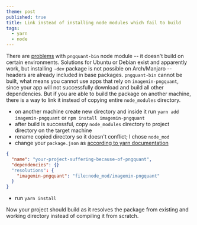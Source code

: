 ```yaml
---
theme: post
published: true
title: Link instead of installing node modules which fail to build
tags:
  - yarn
  - node
---
```

There are [problems](https://github.com/imagemin/pngquant-bin/issues/78) with `pngquant-bin` node module -- it doesn't build on certain environments. Solutions for Ubuntu or Debian exist and apparently work, but installing `-dev` package is not possible on Arch/Manjaro -- headers are already included in base packages.
`pngquant-bin` cannot be built, what means you cannot use apps that rely on `imagemin-pngquant`, since your app will not successfully download and build all other dependencies. But if you are able to build the package on another machine, there is a way to link it instead of copying entire `node_modules` directory.

* on another machine create new directory and inside it run `yarn add imagemin-pngquant` or `npm install imagemin-pngquant`
* after build is successful, copy `node_modules` directory to project directory on the target machine
* rename copied directory so it doesn't conflict; I chose `node_mod`
* change your `package.json` as [according to yarn documentation](https://yarnpkg.com/lang/en/docs/selective-version-resolutions/)
```json
{
  "name": "your-project-suffering-because-of-pngquant",
  "dependencies": {}
  "resolutions": {
    "imagemin-pngquant": "file:node_mod/imagemin-pngquant"
  }
}
```
* run `yarn install`

Now your project should build as it resolves the package from existing and working directory instead of compiling it from scratch.